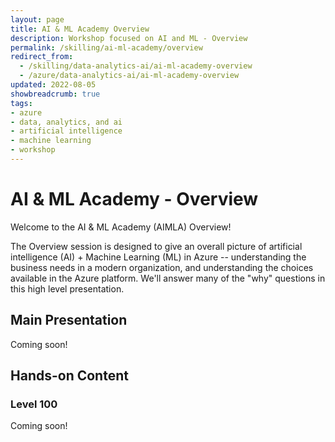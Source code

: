 ```yaml
---
layout: page
title: AI & ML Academy Overview
description: Workshop focused on AI and ML - Overview
permalink: /skilling/ai-ml-academy/overview
redirect_from:
  - /skilling/data-analytics-ai/ai-ml-academy-overview
  - /azure/data-analytics-ai/ai-ml-academy-overview
updated: 2022-08-05
showbreadcrumb: true
tags: 
- azure
- data, analytics, and ai
- artificial intelligence
- machine learning
- workshop
---
```


# AI & ML Academy - Overview

<!--
## Content

* [AI & ML Academy Home](/PartnerResources/skilling/ai-ml-academy)
* [AI & ML Overview](/PartnerResources/skilling/ai-ml-academy/overview)
* [Module 1: Data Acquisition and Storage](/PartnerResources//skilling/ai-ml-academy/prebuilt-ai)
* [Module 2: Data Modeling](/PartnerResources/skilling/ai-ml-academy/applied-ai)
* [Module 3: Data Pipelines](/PartnerResources/skilling/ai-ml-academy/build-your-own-ml)
* [Module 4: Data Governance](/PartnerResources/skilling/ai-ml-academy/big-data-ml)
* [Module 5: Visualization](/PartnerResources/skilling/ai-ml-academy/mlops)
* [Ongoing Vignettes](/PartnerResources/skilling/ai-ml-academy/vignettes)
-->

Welcome to the AI & ML Academy (AIMLA) Overview!

The Overview session is designed to give an overall picture of artificial intelligence (AI) + Machine Learning (ML) in Azure -- understanding the business needs in a modern organization, and understanding the choices available in the Azure platform. We'll answer many of the "why" questions in this high level presentation. 

## Main Presentation

Coming soon!

## Hands-on Content

### Level 100

Coming soon!